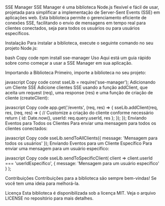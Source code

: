 SSE Manager
SSE Manager é uma biblioteca Node.js flexível e fácil de usar, projetada para simplificar a implementação de Server-Sent Events (SSE) em aplicações web. Esta biblioteca permite o gerenciamento eficiente de conexões SSE, facilitando o envio de mensagens em tempo real para clientes conectados, seja para todos os usuários ou para usuários específicos.

Instalação
Para instalar a biblioteca, execute o seguinte comando no seu projeto Node.js:

bash
Copy code
npm install sse-manager
Uso
Aqui está um guia rápido sobre como começar a usar a SSE Manager em sua aplicação.

Importando a Biblioteca
Primeiro, importe a biblioteca no seu projeto:

javascript
Copy code
const sseLib = require('sse-manager');
Adicionando um Cliente SSE
Adicione clientes SSE usando a função addClient, que aceita um request (req), uma response (res) e uma função de criação de cliente (createClient):

javascript
Copy code
app.get('/events', (req, res) => {
    sseLib.addClient(req, res, (req, res) => {
        // Customize a criação do cliente conforme necessário
        return {
            id: Date.now(),
            userId: req.query.userId,
            res
        };
    });
});
Enviando Eventos para Todos os Clientes
Para enviar uma mensagem para todos os clientes conectados:

javascript
Copy code
sseLib.sendToAllClients({ message: 'Mensagem para todos os usuários' });
Enviando Eventos para um Cliente Específico
Para enviar uma mensagem para um usuário específico:

javascript
Copy code
sseLib.sendToSpecificClient(
    client => client.userId === 'userIdEspecífico',
    { message: 'Mensagem para um usuário específico' }
);

Contribuições
Contribuições para a biblioteca são sempre bem-vindas! Se você tem uma ideia para melhorá-la.

Licença
Esta biblioteca é disponibilizada sob a licença MIT. Veja o arquivo LICENSE no repositório para mais detalhes.